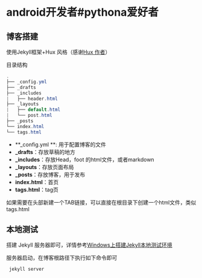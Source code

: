 # android开发者#pythona爱好者



## 博客搭建

使用Jekyll框架+Hux 风格（感谢[Hux 作者](https://github.com/Huxpro)）

目录结构

```java
.
├── _config.yml 
├── _drafts 
├── _includes
|   ├── header.html
├── _layouts
|   ├── default.html
|   └── post.html
├── _posts
└── index.html 
└── tags.html
```

- **_config.yml **: 用于配置博客的文件
- **_drafts**：存放草稿的地方
- **_includes**：存放Head，foot 的html文件，或者markdown
- **_layouts**：存放页面布局
- **_posts**：存放博客，用于发布
- **index.html**：首页
- **tags.html**：tag页

如果需要在头部新建一个TAB链接，可以直接在根目录下创建一个html文件，类似tags.html

## 本地测试

搭建 Jekyll 服务器即可，详情参考[Windows上搭建Jekyll本地测试环境](https://blog.csdn.net/diaoxu9717/article/details/101981137)

服务器启动，在博客根路径下执行如下命令即可

```java
 jekyll server
```

